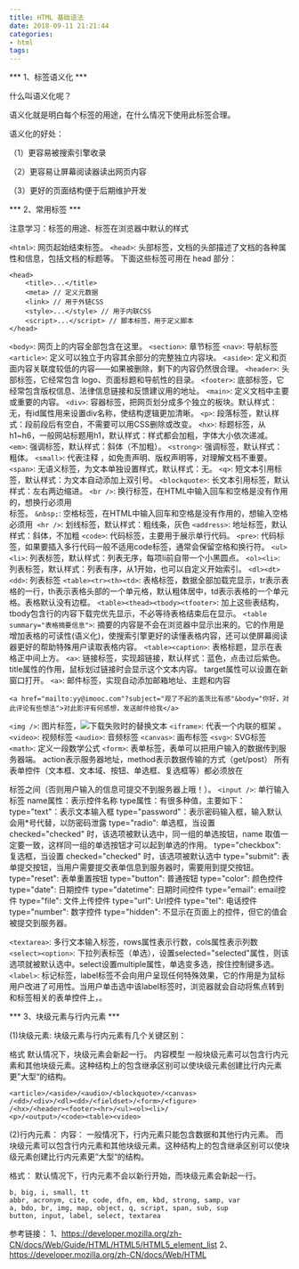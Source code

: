 ```yaml
---
title: HTML 基础语法
date: 2018-09-11 21:21:44
categories:
- html
tags:
---
```

*** 1、标签语义化 ***

什么叫语义化呢？

语义化就是明白每个标签的用途，在什么情况下使用此标签合理。

语义化的好处：

（1）更容易被搜索引擎收录

（2）更容易让屏幕阅读器读出网页内容

（3）更好的页面结构便于后期维护开发

*** 2、常用标签 ***

注意学习：标签的用途、标签在浏览器中默认的样式

`<html>`: 网页起始结束标签。
`<head>`: 头部标签，文档的头部描述了文档的各种属性和信息，包括文档的标题等。
下面这些标签可用在 head 部分：
<!--more-->
```
<head>
    <title>...</title>
    <meta> // 定义元数据
    <link> // 用于外链CSS
    <style>...</style> // 用于内联CSS
    <script>...</script> // 脚本标签，用于定义脚本
</head>
```
`<body>`: 网页上的内容全部包含在这里。
`<section>`: 章节标签
`<nav>`: 导航标签
`<article>`: 定义可以独立于内容其余部分的完整独立内容块。
`<aside>`: 定义和页面内容关联度较低的内容——如果被删除，剩下的内容仍然很合理。
`<header>`: 头部标签，它经常包含 logo、页面标题和导航性的目录。
`<footer>`: 底部标签，它经常包含版权信息、法律信息链接和反馈建议用的地址。
`<main>`: 定义文档中主要或重要的内容。
`<div>`: 容器标签，把网页划分成多个独立的板块。默认样式：无，有id属性用来设置div名称，使结构逻辑更加清晰。
`<p>`: 段落标签，默认样式：段前段后有空白，不需要可以用CSS删除或改变。
`<hx>`: 标题标签，从h1~h6，一般网站标题用h1，默认样式：样式都会加粗，字体大小依次递减。
`<em>`: 强调标签，默认样式：斜体（不加粗）。
`<strong>`: 强调标签，默认样式：粗体。
`<small>`: 代表注释 ，如免责声明、版权声明等，对理解文档不重要。
`<span>`: 无语义标签，为文本单独设置样式，默认样式：无。
`<q>`: 短文本引用标签，默认样式：为文本自动添加上双引号。
`<blockquote>`: 长文本引用标签，默认样式：左右两边缩进。
`<br />`: 换行标签，在HTML中输入回车和空格是没有作用的，想换行必须用<br />标签。
`&nbsp;`: 空格标签，在HTML中输入回车和空格是没有作用的，想输入空格必须用&nbsp;
`<hr />`: 划线标签，默认样式：粗线条，灰色
`<address>`: 地址标签，默认样式：斜体，不加粗
`<code>`: 代码标签，主要用于展示单行代码。
`<pre>`: 代码标签，如果要插入多行代码一般不适用code标签，通常会保留空格和换行符。
`<ul><li>`: 列表标签，默认样式：列表无序，每项li前自带一个小黑圆点。
`<ol><li>`: 列表标签，默认样式：列表有序，从1开始，也可以自定义开始索引。
`<dl><dt><dd>`: 列表标签
`<table><tr><th><td>`: 表格标签，数据全部加载完显示，tr表示表格的一行，th表示表格头部的一个单元格，默认粗体居中，td表示表格的一个单元格。表格默认没有边框。
`<table><thead><tbody><tfooter>`: 加上这些表结构，tbody包含行的内容下载完优先显示，不必等待表格结束后在显示。
`<table summary="表格摘要信息">`: 摘要的内容是不会在浏览器中显示出来的。它的作用是增加表格的可读性(语义化)，使搜索引擎更好的读懂表格内容，还可以使屏幕阅读器更好的帮助特殊用户读取表格内容。
`<table><caption>`: 表格标题，显示在表格正中间上方。
`<a>`: 链接标签，实现超链接，默认样式：蓝色，点击过后紫色。title属性的作用，鼠标划过链接时会显示这个文本内容。 target属性可以设置在新窗口打开。
`<a>`: 邮件标签，实现自动添加邮箱地址、主题和内容
```
<a href="mailto:yy@imooc.com"?subject="观了不起的盖茨比有感"&body="你好，对此评论有些想法">对此影评有何感想，发送邮件给我</a>
```
`<img />`: 图片标签，<img src="图片地址" alt="下载失败时的替换文本" title = "提示文本">
`<iframe>`: 代表一个内联的框架 。
`<video>`: 视频标签
`<audio>`: 音频标签
`<canvas>`: 画布标签
`<svg>`: SVG标签
`<math>`: 定义一段数学公式
`<form>`: 表单标签，表单可以把用户输入的数据传到服务器端。 action表示服务器地址，method表示数据传输的方式（get/post）
所有表单控件（文本框、文本域、按钮、单选框、复选框等）都必须放在 <form></form> 标签之间（否则用户输入的信息可提交不到服务器上哦！）。
`<input />`: 单行输入标签
    name属性：表示控件名称
    type属性：有很多种值，主要如下：
    type="text"：表示文本输入框
    type="password"：表示密码输入框，输入默认会用*号代替，以防密码泄露
    type="radio": 单选框，当设置 checked="checked" 时，该选项被默认选中，同一组的单选按钮，name 取值一定要一致，这样同一组的单选按钮才可以起到单选的作用。
    type="checkbox": 复选框，当设置 checked="checked" 时，该选项被默认选中
    type="submit": 表单提交按钮，当用户需要提交表单信息到服务器时，需要用到提交按钮。
    type="reset": 表单重置按钮
    type="button": 普通按钮
    type="color": 颜色控件
    type="date": 日期控件
    type="datetime": 日期时间控件
    type="email": email控件
    type="file": 文件上传控件
    type="url": Url控件
    type="tel": 电话控件
    type="number": 数字控件
    type="hidden": 不显示在页面上的控件，但它的值会被提交到服务器。

`<textarea>`: 多行文本输入标签，rows属性表示行数，cols属性表示列数
`<select><option>`: 下拉列表标签（单选），设置selected="selected"属性，则该选项就被默认选中。select设置multiple属性，单选变多选，按住控制键多选。
`<label>`: 标记标签，label标签不会向用户呈现任何特殊效果，它的作用是为鼠标用户改进了可用性。当用户单击选中该label标签时，浏览器就会自动将焦点转到和标签相关的表单控件上，<label for="控件id名称">。

*** 3、块级元素与行内元素 ***

(1)块级元素:
块级元素与行内元素有几个关键区别：

格式
默认情况下，块级元素会新起一行。
内容模型
一般块级元素可以包含行内元素和其他块级元素。这种结构上的包含继承区别可以使块级元素创建比行内元素更”大型“的结构。
```
<article>/<aside>/<audio>/<blockquote>/<canvas>
/<dd>/<div>/<dl><dd>/<fieldset>/<form>/<figure>
/<hx>/<header><footer><hr>/<ul><ol><li>/
<p>/<output>/<code><table><video>
```

(2)行内元素：
内容：
一般情况下，行内元素只能包含数据和其他行内元素。
而块级元素可以包含行内元素和其他块级元素。这种结构上的包含继承区别可以使块级元素创建比行内元素更”大型“的结构。

格式：
默认情况下，行内元素不会以新行开始，而块级元素会新起一行。

```
b, big, i, small, tt
abbr, acronym, cite, code, dfn, em, kbd, strong, samp, var
a, bdo, br, img, map, object, q, script, span, sub, sup
button, input, label, select, textarea
```


参考链接：
1、https://developer.mozilla.org/zh-CN/docs/Web/Guide/HTML/HTML5/HTML5_element_list
2、https://developer.mozilla.org/zh-CN/docs/Web/HTML
